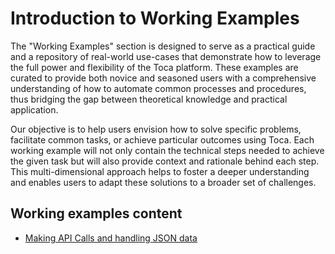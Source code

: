 # Introduction to Working Examples

The "Working Examples" section is designed to serve as a practical guide and a repository of real-world use-cases that demonstrate how to leverage the full power and flexibility of the Toca platform. These examples are curated to provide both novice and seasoned users with a comprehensive understanding of how to automate common processes and procedures, thus bridging the gap between theoretical knowledge and practical application.

Our objective is to help users envision how to solve specific problems, facilitate common tasks, or achieve particular outcomes using Toca. Each working example will not only contain the technical steps needed to achieve the given task but will also provide context and rationale behind each step. This multi-dimensional approach helps to foster a deeper understanding and enables users to adapt these solutions to a broader set of challenges.

## Working examples content

- [Making API Calls and handling JSON data](https://github.com/tocalabs/user-guide/tree/rebuild-project/User_Guide/04-working-examples/01-making-API-calls)